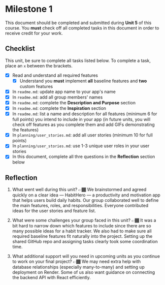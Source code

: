 # Milestone 1

This document should be completed and submitted during **Unit 5** of this course. You **must** check off all completed tasks in this document in order to receive credit for your work.

## Checklist

This unit, be sure to complete all tasks listed below. To complete a task, place an `x` between the brackets.

- [x] Read and understand all required features
  - [x] Understand you **must** implement **all** baseline features and **two** custom features
- [x] In `readme.md`: update app name to your app's name
- [x] In `readme.md`: add all group members' names
- [x] In `readme.md`: complete the **Description and Purpose** section
- [x] In `readme.md`: complete the **Inspiration** section
- [x] In `readme.md`: list a name and description for all features (minimum 6 for full points) you intend to include in your app (in future units, you will check off features as you complete them and add GIFs demonstrating the features)
- [x] In `planning/user_stories.md`: add all user stories (minimum 10 for full points)
- [x] In `planning/user_stories.md`: use 1-3 unique user roles in your user stories
- [x] In this document, complete all thre questions in the **Reflection** section below

## Reflection

1. What went well during this unit?
👉🏾 We brainstormed and agreed quickly on a clear idea — HabitHero — a productivity and motivation app that helps users build daily habits. Our group collaborated well to define the main features, roles, and responsibilities. Everyone contributed ideas for the user stories and feature list.

2. What were some challenges your group faced in this unit?
👉🏾 It was a bit hard to narrow down which features to include since there are so many possible ideas for a habit tracker. We also had to make sure all required baseline features fit naturally into the project. Setting up the shared GitHub repo and assigning tasks clearly took some coordination time.

3. What additional support will you need in upcoming units as you continue to work on your final project?
👉🏾 We may need extra help with database relationships (especially many-to-many) and setting up deployment on Render. Some of us also want guidance on connecting the backend API with React efficiently.
